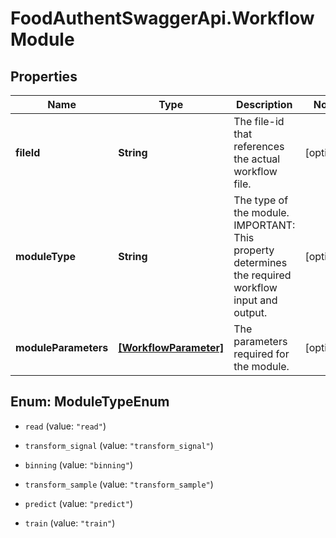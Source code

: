 # FoodAuthentSwaggerApi.WorkflowModule

## Properties
Name | Type | Description | Notes
------------ | ------------- | ------------- | -------------
**fileId** | **String** | The file-id that references the actual workflow file. | [optional] 
**moduleType** | **String** | The type of the module. IMPORTANT: This property determines the required workflow input and output. | [optional] 
**moduleParameters** | [**[WorkflowParameter]**](WorkflowParameter.md) | The parameters required for the module. | [optional] 


<a name="ModuleTypeEnum"></a>
## Enum: ModuleTypeEnum


* `read` (value: `"read"`)

* `transform_signal` (value: `"transform_signal"`)

* `binning` (value: `"binning"`)

* `transform_sample` (value: `"transform_sample"`)

* `predict` (value: `"predict"`)

* `train` (value: `"train"`)




